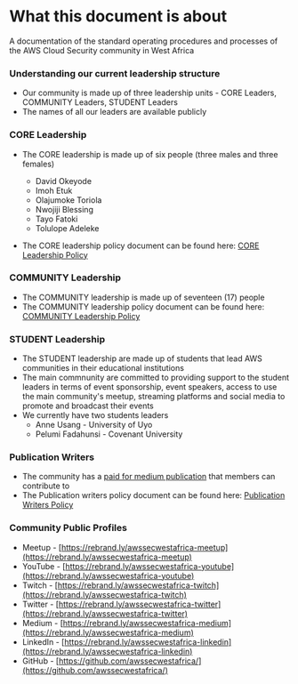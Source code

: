 # What this document is about
A documentation of the standard operating procedures and processes of the AWS Cloud Security community in West Africa

### Understanding our current leadership structure
* Our community is made up of three leadership units - CORE Leaders, COMMUNITY Leaders, STUDENT Leaders
* The names of all our leaders are available publicly

### CORE Leadership
* The CORE leadership is made up of six people (three males and three females)
  * David Okeyode
  * Imoh Etuk
  * Olajumoke Toriola
  * Nwojiji Blessing
  * Tayo Fatoki
  * Tolulope Adeleke
  
* The CORE leadership policy document can be found here: [CORE Leadership Policy](core-leadership-policy.md)

### COMMUNITY Leadership
* The COMMUNITY leadership is made up of seventeen (17) people
* The COMMUNITY leadership policy document can be found here: [COMMUNITY Leadership Policy](community-leadership-policy.md)

### STUDENT Leadership
* The STUDENT leadership are made up of students that lead AWS communities in their educational institutions
* The main commnunity are committed to providing support to the student leaders in terms of event sponsorship, event speakers, access to use the main community's meetup, streaming platforms and social media to promote and broadcast their events 
* We currently have two students leaders 
  * Anne Usang - University of Uyo
  * Pelumi Fadahunsi - Covenant University


### Publication Writers
* The community has a [paid for medium publication](https://medium.com/aws-security-user-group-west-africa) that members can contribute to  
* The Publication writers policy document can be found here: [Publication Writers Policy](publication-writers-policy.md)

### Community Public Profiles
* Meetup - [https://rebrand.ly/awssecwestafrica-meetup](https://rebrand.ly/awssecwestafrica-meetup)
* YouTube - [https://rebrand.ly/awssecwestafrica-youtube](https://rebrand.ly/awssecwestafrica-youtube)
* Twitch - [https://rebrand.ly/awssecwestafrica-twitch](https://rebrand.ly/awssecwestafrica-twitch)
* Twitter - [https://rebrand.ly/awssecwestafrica-twitter](https://rebrand.ly/awssecwestafrica-twitter)
* Medium - [https://rebrand.ly/awssecwestafrica-medium](https://rebrand.ly/awssecwestafrica-medium)
* LinkedIn - [https://rebrand.ly/awssecwestafrica-linkedin](https://rebrand.ly/awssecwestafrica-linkedin)
* GitHub - [https://github.com/awssecwestafrica/](https://github.com/awssecwestafrica/)
